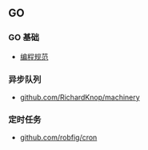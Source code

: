 ## GO
### GO 基础
* [编程规范](https://moego.me/golang_spec.html)

### 异步队列
* [github.com/RichardKnop/machinery](https://github.com/RichardKnop/machinery)

### 定时任务
* [github.com/robfig/cron](https://github.com/robfig/cron)

